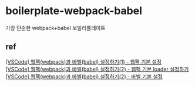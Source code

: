 # boilerplate-webpack-babel
가장 단순한 webpack+babel 보일러플레이트

## ref
[[VSCode] 웹팩(webpack)과 바벨(babel) 설정하기(1) - 웹팩 기본 설정](https://mine-it-record.tistory.com/501?category=1260998)  
[[VSCode] 웹팩(webpack)과 바벨(babel) 설정하기(2) - 웹팩 기본 loader 설정하기](https://mine-it-record.tistory.com/502?category=1260998)  
[[VSCode] 웹팩(webpack)과 바벨(babel) 설정하기(2) - 바벨 기본 설정](https://mine-it-record.tistory.com/503?category=1260998)  

